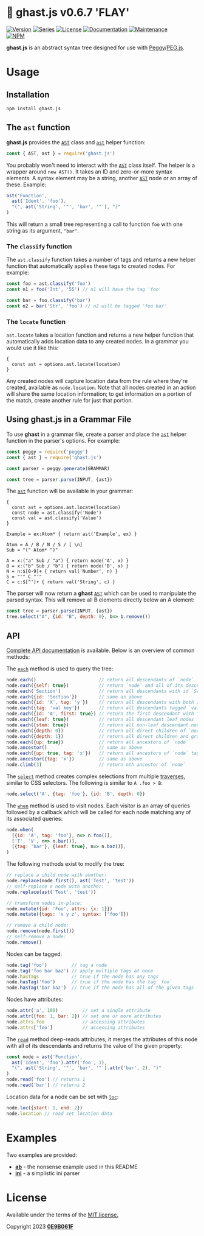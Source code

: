 # 🏰 **ghast.js** v0.6.7 'FLAY'
[![Version][icon-ver]][repo]
[![Series][icon-ser]][gh]
[![License][icon-lic]][license]
[![Documentation][icon-doc]][docs]
[![Maintenance][icon-mnt]][commits]<br/>
[![NPM][icon-npm]][pkg]

**ghast.js** is an abstract syntax tree designed for use with
[Peggy][peggy]/[PEG.js][pegjs].

# Usage

## Installation

```sh
npm install ghast.js
```

## The `ast` function

**ghast.js** provides the [`AST`][doc-AST] class and [`ast`][doc-helper] helper function:

```javascript
const { AST, ast } = require('ghast.js')
```

You probably won't need to interact with the [`AST`][doc-AST] class itself. The helper is
a wrapper around `new AST()`. It takes an ID and zero-or-more syntax elements.
A syntax element may be a string, another [`AST`][doc-AST] node or an array of these.
Example:

```javascript
ast('Function',
  ast('Ident', 'foo'),
  "(", ast('String', '"', 'bar', '"'), ")"
)
```

This will return a small tree representing a call to function `foo` with one
string as its argument, `"bar"`.

### The `classify` function

The `ast.classify` function takes a number of tags and returns a new helper
function that automatically applies these tags to created nodes. For example:

```javascript
const foo = ast.classify('foo')
const n1 = foo('Int', '55') // n1 will have the tag 'foo'

const bar = foo.classify('bar')
const n2 = bar('Str', 'foo') // n2 will be tagged 'foo bar'
```

### The `locate` function

`ast.locate` takes a location function and returns a new helper
function that automatically adds location data to any created nodes. In a
grammar you would use it like this:

```pegjs
{
  const ast = options.ast.locate(location)
}
```

Any created nodes will capture location data from the rule where they're
created, available as `node.location`. Note that all nodes created in an action
will share the same location information; to get information on a portion of the
match, create another rule for just that portion.

## Using **ghast.js** in a Grammar File

To use **ghast** in a grammar file, create a parser and place the [`ast`][doc-helper] helper
function in the parser's options. For example:

```javascript
const peggy = require('peggy')
const { ast } = require('ghast.js')

const parser = peggy.generate(GRAMMAR)

const tree = parser.parse(INPUT, {ast})
```

The [`ast`][doc-helper] function will be available in your grammar:

```pegjs
{
  const ast = options.ast.locate(location)
  const node = ast.classify('Node')
  const val = ast.classify('Value')
}

Example = ex:Atom* { return ast('Example', ex) }

Atom = A / B / N / S / [ \n]
Sub = "(" Atom* ")"

A = x:("a" Sub / "a") { return node('A', x) }
B = x:("b" Sub / "b") { return node('B', x) }
N = n:$[0-9]+ { return val('Number', n) }
S = "'" C "'"
C = c:$[^']+ { return val('String', c) }
```

The parser will now return a **ghast** [`AST`][doc-AST] which can be used to manipulate the
parsed syntax. This will remove all B elements directly below an A element:

```javascript
const tree = parser.parse(INPUT, {ast})
tree.select("A", {id: "B", depth: 0}, b=> b.remove())
```

## API

[Complete API documentation][docs] is available. Below is an overview of common methods:

The [`each`][doc-each] method is used to query the tree:

```javascript
node.each()                       // return all descendants of `node`
node.each({self: true})           // return `node` and all of its descendants
node.each('Section')              // return all descendants with id `Section`
node.each({id: 'Section'})        // same as above
node.each({id: 'X', tag: 'y'})    // return all descendants with both id `X` and tag `y`
node.each({tag: 'val key'})       // return all descendants tagged `val` and `key`
node.each({id: 'A', first: true}) // return the first descendant with id `A`
node.each({leaf: true})           // return all descendant leaf nodes
node.each({stem: true})           // return all non-leaf descendant nodes
node.each({depth: 0})             // return all direct children of `node`
node.each({depth: 1})             // return all direct children and grandchildren
node.each({up: true})             // return all ancestors of `node`
node.ancestor()                   // same as above
node.each({up: true, tag: 'x'})   // return all ancestors of `node` tagged `x`
node.ancestor({tag: 'x'})         // same as above
node.climb(3)                     // return nth ancestor of `node`
```

The [`select`][doc-select] method creates complex selections from multiple [traverses][doc-trv],
similar to CSS selectors. The following is similar to `A .foo > B`:

```javascript
node.select('A', {tag: 'foo'}, {id: 'B', depth: 0})
```

The [`when`][doc-when] method is used to visit nodes. Each visitor is an array of
queries followed by a callback which will be called for each node
matching any of its associated queries:

```javascript
node.when(
  [{id: 'A', tag: 'foo'}, n=> n.foo()],
  ['T', 'V', n=> n.bar()],
  [{tag: 'bar'}, {leaf: true}, n=> n.baz()],
)
```

The following methods exist to modify the tree:

```javascript
// replace a child node with another:
node.replace(node.first(), ast('Test', 'test'))
// self-replace a node with another:
node.replace(ast('Test', 'test'))

// transform nodes in-place:
node.mutate({id: 'Foo', attrs: {x: 1}})
node.mutate({tags: 'x y z', syntax: ['foo']})

// remove a child node:
node.remove(node.first())
// self-remove a node:
node.remove()
```

Nodes can be tagged:

```javascript
node.tag('foo')         // tag a node
node.tag('foo bar baz') // apply multiple tags at once
node.hasTags            // true if the node has any tags
node.hasTag('foo')      // true if the node has the tag `foo`
node.hasTag('bar baz')  // true if the node has all of the given tags
```

Nodes have attributes:

```javascript
node.attr('a', 100)         // set a single attribute
node.attr({foo: 1, bar: 2}) // set one or more attributes
node.attrs.foo              // accessing attributes
node.attrs['foo']           // accessing attributes
```

The [`read`][doc-read] method deep-reads attributes; it merges the attributes of this node
with all of its descendants and returns the value of the given property:

```javascript
const node = ast('Function',
  ast('Ident', 'foo').attr('foo', 1),
  "(", ast('String', '"', 'bar', '"').attr('bar', 2), ")"
)
node.read('foo') // returns 1
node.read('bar') // returns 2
```

Location data for a node can be set with [`loc`][doc-loc]:

```javascript
node.loc({start: 1, end: 2})
node.location // read set location data
```

# Examples

Two examples are provided:

* **[ab][ex-ab]** - the nonsense example used in this README
* **[ini][ex-ini]** - a simplistic ini parser

# License

Available under the terms of the [MIT license.][license]

Copyright 2023 **[0E9B061F][gh]**


[gh]:https://github.com/0E9B061F
[repo]:https://github.com/0E9B061F/ghast.js
[commits]:https://github.com/0E9B061F/ghast.js/commits/main
[license]:https://github.com/0E9B061F/ghast.js/blob/master/LICENSE
[pkg]:https://www.npmjs.com/package/ghast.js
[ex-ab]:https://github.com/0E9B061F/ghast.js/blob/master/example/ab
[ex-ini]:https://github.com/0E9B061F/ghast.js/blob/master/example/ini
[docs]:https://0e9b061f.github.io/docs/ghast.js

[doc-AST]:https://0e9b061f.github.io/docs/ghast.js/AST.html
[doc-helper]:https://0e9b061f.github.io/docs/ghast.js/global.html#ast
[doc-each]:https://0e9b061f.github.io/docs/ghast.js/AST.html#each
[doc-select]:https://0e9b061f.github.io/docs/ghast.js/AST.html#select
[doc-when]:https://0e9b061f.github.io/docs/ghast.js/AST.html#when
[doc-read]:https://0e9b061f.github.io/docs/ghast.js/AST.html#read
[doc-loc]:https://0e9b061f.github.io/docs/ghast.js/AST.html#loc
[doc-trv]:https://0e9b061f.github.io/docs/ghast.js/Traverse.html

[peggy]:https://github.com/peggyjs/peggy
[pegjs]:https://github.com/pegjs/pegjs

[icon-ver]:https://img.shields.io/github/package-json/v/0E9B061F/ghast.js.svg?style=flat-square&logo=github&color=%236e7fd2
[icon-ser]:https://img.shields.io/badge/dynamic/json?color=%236e7fd2&label=series&prefix=%27&query=series&suffix=%27&url=https%3A%2F%2Fraw.githubusercontent.com%2F0E9B061F%2Fghast.js%2Fmaster%2Fpackage.json&style=flat-square
[icon-lic]:https://img.shields.io/github/license/0E9B061F/ghast.js.svg?style=flat-square&color=%236e7fd2
[icon-doc]:https://img.shields.io/badge/dynamic/json?color=%236e7fd2&label=docs&prefix=v&query=version&url=https%3A%2F%2F0e9b061f.github.io%2Fdocs%2Fghast.js%2Fpackage.json
[icon-npm]:https://img.shields.io/npm/v/ghast.js.svg?style=flat-square&logo=npm&color=%23de2657
[icon-mnt]:https://img.shields.io/maintenance/yes/2024.svg?style=flat-square
